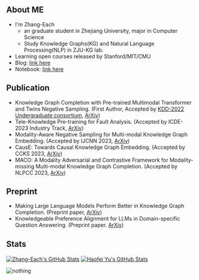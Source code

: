 

## About ME

- I'm Zhang-Each
  -  an graduate student in Zhejiang University, major in Computer Science
  - Study Knowledge Graphs(KG) and Natural Language Processing(NLP) in ZJU-KG lab.
- Learning open courses released by Stanford/MIT/CMU
- Blog: [link here](https://zhang-each.github.io/)
- Notebook: [link here](https://zhang-each.github.io/My-CS-Notebook/)


## Publication
- Knowledge Graph Completion with Pre-trained Multimodal Transformer and Twins Negative Sampling. (First Author, Accepted by [KDD-2022 Undergraduate consortium](https://kdd.org/kdd2022/), [ArXiv](https://arxiv.org/abs/2209.07084))
- Tele-Knowledge Pre-training for Fault Analysis. (Accepted by ICDE-2023 Industry Track, [ArXiv](https://arxiv.org/abs/2210.11298))
- Modality-Aware Negative Sampling for Multi-modal Knowledge Graph Embedding. (Accepted by IJCNN 2023, [ArXiv](https://arxiv.org/abs/2304.11618))
- CausE: Towards Causal Knowledge Graph Embedding. (Accepted by CCKS 2023, [ArXiv](https://arxiv.org/abs/2307.11610))
- MACO: A Modality Adversarial and Contrastive Framework for Modality-missing Multi-modal Knowledge Graph Completion. (Accepted by NLPCC 2023, [ArXiv](https://arxiv.org/abs/2308.06696))

## Preprint
- 	Making Large Language Models Perform Better in Knowledge Graph Completion. (Preprint paper, [ArXiv](https://arxiv.org/abs/2310.07579))
- 	Knowledgeable Preference Alignment for LLMs in Domain-specific Question Answering. (Preprint paper. [ArXiv](https://arxiv.org/abs/2311.06503))

## Stats

<a href="https://github.com/zhang-each/zhang-each">
  <img align="center" src="https://github-readme-stats.vercel.app/api/top-langs/?username=zhang-each&langs_count=5&layout=compact&exclude_repo=Zhang-Each.github.io,g22_learning_in_zju" alt="Zhang-Each's GitHub Stats" /></a>

<a href="https://github.com/zhang-each">
  <img align="center" src="https://github-readme-stats.vercel.app/api?username=zhang-each&show_icons=true&line_height=27&count_private=true&title_color=6aa6f8" alt="Haofei Yu's GitHub Stats" /></a>

![nothing](https://visitor-badge.laobi.icu/badge?page_id=zhang-each)
